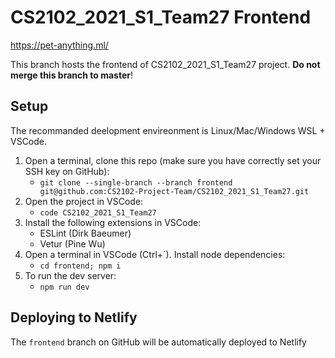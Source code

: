 # CS2102_2021_S1_Team27 Frontend

<https://pet-anything.ml/>

This branch hosts the frontend of CS2102_2021_S1_Team27 project. **Do not merge this branch to master**!

## Setup

The recommanded deelopment envireonment is Linux/Mac/Windows WSL + VSCode.

1. Open a terminal, clone this repo (make sure you have correctly set your SSH key on GitHub):
   - `git clone --single-branch --branch frontend git@github.com:CS2102-Project-Team/CS2102_2021_S1_Team27.git`
2. Open the project in VSCode:
   - `code CS2102_2021_S1_Team27`
3. Install the following extensions in VSCode:
   - ESLint (Dirk Baeumer)
   - Vetur (Pine Wu)
4. Open a terminal in VSCode (Ctrl+`). Install node dependencies:
   - `cd frontend; npm i`
5. To run the dev server:
   - `npm run dev`

## Deploying to Netlify

The `frontend` branch on GitHub will be automatically deployed to Netlify
